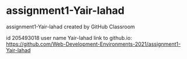 # assignment1-Yair-lahad
assignment1-Yair-lahad created by GitHub Classroom

id 205493018
user name Yair-lahad
link to github.io:
https://github.com/Web-Development-Environments-2021/assignment1-Yair-lahad
